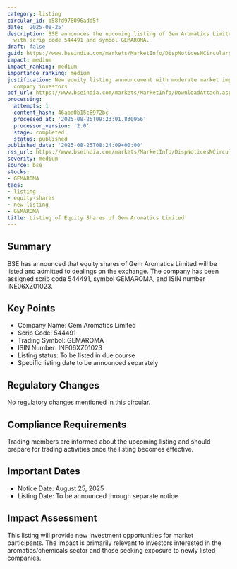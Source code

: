 ```yaml
---
category: listing
circular_id: b58fd978096add5f
date: '2025-08-25'
description: BSE announces the upcoming listing of Gem Aromatics Limited equity shares
  with scrip code 544491 and symbol GEMAROMA.
draft: false
guid: https://www.bseindia.com/markets/MarketInfo/DispNoticesNCirculars.aspx?Noticeid={800A3869-3DC7-4ECA-91C1-CE75C0024A86}&noticeno=20250825-11&dt=08/25/2025&icount=11&totcount=13&flag=0
impact: medium
impact_ranking: medium
importance_ranking: medium
justification: New equity listing announcement with moderate market impact for specific
  company investors
pdf_url: https://www.bseindia.com/markets/MarketInfo/DownloadAttach.aspx?id=20250825-11&attachedId=
processing:
  attempts: 1
  content_hash: 46abd0b15c8972bc
  processed_at: '2025-08-25T09:23:01.830956'
  processor_version: '2.0'
  stage: completed
  status: published
published_date: '2025-08-25T08:24:09+00:00'
rss_url: https://www.bseindia.com/markets/MarketInfo/DispNoticesNCirculars.aspx?Noticeid={800A3869-3DC7-4ECA-91C1-CE75C0024A86}&noticeno=20250825-11&dt=08/25/2025&icount=11&totcount=13&flag=0
severity: medium
source: bse
stocks:
- GEMAROMA
tags:
- listing
- equity-shares
- new-listing
- GEMAROMA
title: Listing of Equity Shares of Gem Aromatics Limited
---
```


## Summary

BSE has announced that equity shares of Gem Aromatics Limited will be listed and admitted to dealings on the exchange. The company has been assigned scrip code 544491, symbol GEMAROMA, and ISIN number INE06XZ01023.

## Key Points

- Company Name: Gem Aromatics Limited
- Scrip Code: 544491
- Trading Symbol: GEMAROMA
- ISIN Number: INE06XZ01023
- Listing status: To be listed in due course
- Specific listing date to be announced separately

## Regulatory Changes

No regulatory changes mentioned in this circular.

## Compliance Requirements

Trading members are informed about the upcoming listing and should prepare for trading activities once the listing becomes effective.

## Important Dates

- Notice Date: August 25, 2025
- Listing Date: To be announced through separate notice

## Impact Assessment

This listing will provide new investment opportunities for market participants. The impact is primarily relevant to investors interested in the aromatics/chemicals sector and those seeking exposure to newly listed companies.